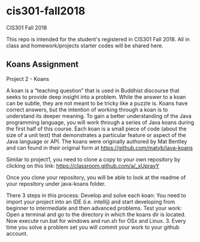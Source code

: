# cis301-fall2018
CIS301 Fall 2018

This repo is intended for the student's registered in CIS301 Fall 2018. All in class and homework/projects starter codes will be shared here.

## Koans Assignment

Project 2 - Koans

A koan is a “teaching question” that is used in Buddhist discourse that seeks to provide deep insight into a problem. While the answer to a koan can be subtle, they are not meant to be tricky like a puzzle is. Koans have correct answers, but the intention of working through a koan is to understand its deeper meaning. To gain a better understanding of the Java programming language, you will work through a series of Java koans during the first half of this course. Each koan is a small piece of code (about the size of a unit test) that demonstrates a particular feature or aspect of the Java language or API. The koans were originally authored by Mat Bentley and can found in their original form at https://github.com/matyb/java-koans

Similar to project1, you need to clone a copy to your own repository by clicking on this link:
https://classroom.github.com/a/_xUprayY

Once you clone your repository, you will be able to look at the readme of your repository under java-koans folder. 

There 3 steps in this process:
Develop and solve each koan:
	You need to import your project into an IDE (i.e. intellij) and start developing from beginner to intermediate and then advanced problems. 
Test your work:
Open a terminal and go to the directory in which the koans dir is located. Now execute run.bat for windows and run.sh for OSx and Linux.
      3. Every time you solve a problem set you will commit your work to your github account.   
